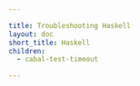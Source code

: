 ```yaml
---

title: Troubleshooting Haskell
layout: doc
short_title: Haskell
children:
  - cabal-test-timeout

---
```

